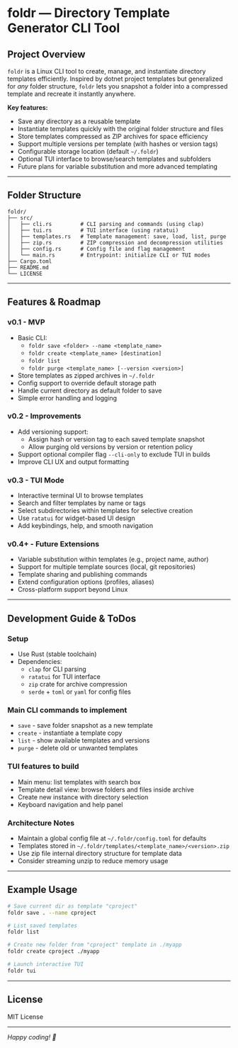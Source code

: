 # foldr — Directory Template Generator CLI Tool

## Project Overview

`foldr` is a Linux CLI tool to create, manage, and instantiate directory templates efficiently. Inspired by dotnet project templates but generalized for *any* folder structure, `foldr` lets you snapshot a folder into a compressed template and recreate it instantly anywhere.

**Key features:**

- Save any directory as a reusable template  
- Instantiate templates quickly with the original folder structure and files  
- Store templates compressed as ZIP archives for space efficiency  
- Support multiple versions per template (with hashes or version tags)  
- Configurable storage location (default `~/.foldr`)  
- Optional TUI interface to browse/search templates and subfolders  
- Future plans for variable substitution and more advanced templating  

---

## Folder Structure

```
foldr/
├── src/
│   ├── cli.rs         # CLI parsing and commands (using clap)
│   ├── tui.rs         # TUI interface (using ratatui)
│   ├── templates.rs   # Template management: save, load, list, purge
│   ├── zip.rs         # ZIP compression and decompression utilities
│   ├── config.rs      # Config file and flag management
│   └── main.rs        # Entrypoint: initialize CLI or TUI modes
├── Cargo.toml
├── README.md
└── LICENSE
```

---

## Features & Roadmap

### v0.1 - MVP

- Basic CLI:  
  - `foldr save <folder> --name <template_name>`  
  - `foldr create <template_name> [destination]`  
  - `foldr list`  
  - `foldr purge <template_name> [--version <version>]`  
- Store templates as zipped archives in `~/.foldr`  
- Config support to override default storage path  
- Handle current directory as default folder to save  
- Simple error handling and logging  

### v0.2 - Improvements

- Add versioning support:  
  - Assign hash or version tag to each saved template snapshot  
  - Allow purging old versions by version or retention policy  
- Support optional compiler flag `--cli-only` to exclude TUI in builds  
- Improve CLI UX and output formatting  

### v0.3 - TUI Mode

- Interactive terminal UI to browse templates  
- Search and filter templates by name or tags  
- Select subdirectories within templates for selective creation  
- Use `ratatui` for widget-based UI design  
- Add keybindings, help, and smooth navigation  

### v0.4+ - Future Extensions

- Variable substitution within templates (e.g., project name, author)  
- Support for multiple template sources (local, git repositories)  
- Template sharing and publishing commands  
- Extend configuration options (profiles, aliases)  
- Cross-platform support beyond Linux  

---

## Development Guide & ToDos

### Setup

- Use Rust (stable toolchain)  
- Dependencies:  
  - `clap` for CLI parsing  
  - `ratatui` for TUI interface  
  - `zip` crate for archive compression  
  - `serde` + `toml` or `yaml` for config files  

### Main CLI commands to implement

- `save` - save folder snapshot as a new template  
- `create` - instantiate a template copy  
- `list` - show available templates and versions  
- `purge` - delete old or unwanted templates  

### TUI features to build

- Main menu: list templates with search box  
- Template detail view: browse folders and files inside archive  
- Create new instance with directory selection  
- Keyboard navigation and help panel  

### Architecture Notes

- Maintain a global config file at `~/.foldr/config.toml` for defaults  
- Templates stored in `~/.foldr/templates/<template_name>/<version>.zip`  
- Use zip file internal directory structure for template data  
- Consider streaming unzip to reduce memory usage  

---

## Example Usage

```bash
# Save current dir as template "cproject"
foldr save . --name cproject

# List saved templates
foldr list

# Create new folder from "cproject" template in ./myapp
foldr create cproject ./myapp

# Launch interactive TUI
foldr tui
```

---

## License

MIT License

---

*Happy coding! 🚀*
